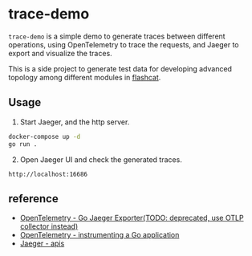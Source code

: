 # trace-demo

`trace-demo` is a simple demo to generate traces between different operations, using OpenTelemetry to trace the requests, and Jaeger to export and visualize the traces. 

This is a side project to generate test data for developing advanced topology among different modules in [flashcat](https://flashcat.com).

## Usage

1. Start Jaeger, and the http server.

```bash
docker-compose up -d
go run .
```

2. Open Jaeger UI and check the generated traces.

```
http://localhost:16686
```

## reference

- [OpenTelemetry - Go Jaeger Exporter(TODO: deprecated, use OTLP collector instead)](https://pkg.go.dev/go.opentelemetry.io/otel/exporters/jaeger)
- [OpenTelemetry - instrumenting a Go application](https://opentelemetry.io/docs/languages/go/instrumentation/)
- [Jaeger - apis](https://www.jaegertracing.io/docs/1.66/apis/)